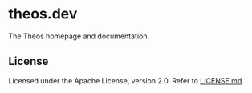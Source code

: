 # theos.dev
The Theos homepage and documentation.

## License
Licensed under the Apache License, version 2.0. Refer to [LICENSE.md](LICENSE.md).
